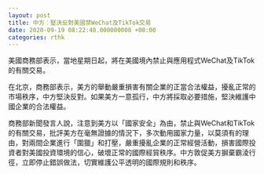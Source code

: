 ```yaml
---
layout: post
title: 中方︰堅決反對美國禁WeChat及TikTok交易
date: 2020-09-19 08:22:48.000000000 +08:00
categories: rthk
---
```


美國商務部表示，當地星期日起，將在美國境內禁止與應用程式WeChat及TikTok的有關交易。

在北京，商務部表示，美方的舉動嚴重損害有關企業的正當合法權益，擾亂正常的市場秩序，中方堅決反對。如果美方一意孤行，中方將採取必要措施，堅決維護中國企業的合法權益。

商務部新聞發言人說，注意到美方以「國家安全」為由，禁止與WeChat和TikTok的有關交易，批評美方在毫無證據的情況下，多次動用國家力量，以莫須有的理由，對兩間企業進行「圍獵」和打壓，嚴重擾亂企業的正常經營活動，損害國際投資者對美國投資環境的信心，破壞正常的國際經貿秩序。中方敦促美方摒棄霸淩行徑，立即停止錯誤做法，切實維護公平透明的國際規則和秩序。
